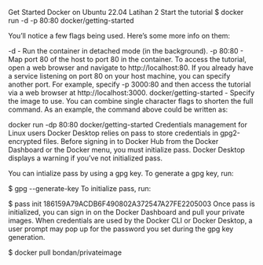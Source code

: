 Get Started Docker on Ubuntu 22.04
Latihan 2
Start the tutorial
$ docker run -d -p 80:80 docker/getting-started

You’ll notice a few flags being used. Here’s some more info on them:

-d - Run the container in detached mode (in the background).
-p 80:80 - Map port 80 of the host to port 80 in the container. To access the tutorial, open a web browser and navigate to http://localhost:80. If you already have a service listening on port 80 on your host machine, you can specify another port. For example, specify -p 3000:80 and then access the tutorial via a web browser at http://localhost:3000.
docker/getting-started - Specify the image to use.
You can combine single character flags to shorten the full command. As an example, the command above could be written as:

docker run -dp 80:80 docker/getting-started
Credentials management for Linux users Docker Desktop relies on pass to store credentials in gpg2-encrypted files. Before signing in to Docker Hub from the Docker Dashboard or the Docker menu, you must initialize pass. Docker Desktop displays a warning if you’ve not initialized pass.

You can intialize pass by using a gpg key. To generate a gpg key, run:

$ gpg --generate-key
To initialize pass, run:

$ pass init 186159A79ACDB6F490802A372547A27FE2205003
Once pass is initialized, you can sign in on the Docker Dashboard and pull your private images. When credentials are used by the Docker CLI or Docker Desktop, a user prompt may pop up for the password you set during the gpg key generation.

$ docker pull bondan/privateimage
